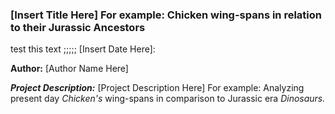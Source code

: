 ### [Insert Title Here] For example: Chicken wing-spans in relation to their Jurassic Ancestors

test this text
;;;;;
[Insert Date Here]:

**Author:** [Author Name Here]


__*Project Description:*__ [Project Description Here] For example: Analyzing present day *Chicken's* wing-spans in comparison to Jurassic era *Dinosaurs.*
